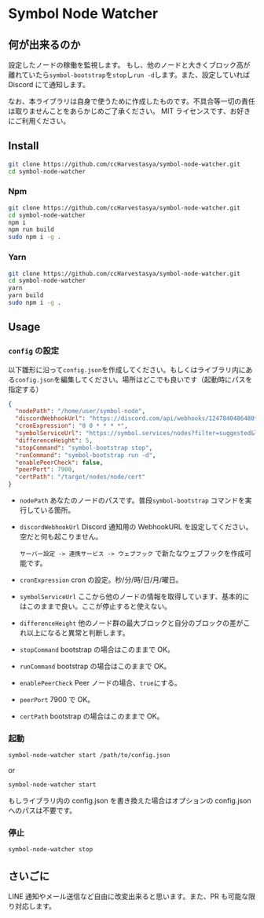 # Symbol Node Watcher

## 何が出来るのか

設定したノードの稼働を監視します。
もし、他のノードと大きくブロック高が離れていたら`symbol-bootstrap`を`stop`し`run -d`します。また、設定していれば Discord にて通知します。

なお、本ライブラリは自身で使うために作成したものです。不具合等一切の責任は取りませんことをあらかじめご了承ください。
MIT ライセンスです、お好きにご利用ください。

## Install

```sh
git clone https://github.com/ccHarvestasya/symbol-node-watcher.git
cd symbol-node-watcher
```

### Npm

```sh
git clone https://github.com/ccHarvestasya/symbol-node-watcher.git
cd symbol-node-watcher
npm i
npm run build
sudo npm i -g .
```

### Yarn

```sh
git clone https://github.com/ccHarvestasya/symbol-node-watcher.git
cd symbol-node-watcher
yarn
yarn build
sudo npm i -g .
```

## Usage

### `config` の設定

以下雛形に沿って`config.json`を作成してください。もしくはライブラリ内にある`config.json`を編集してください。場所はどこでも良いです（起動時にパスを指定する）

```json
{
  "nodePath": "/home/user/symbol-node",
  "discordWebhookUrl": "https://discord.com/api/webhooks/1247840486480****/xwcTXEKBL-NC9fXoByZZbb-s5A8qxLAhmD5ikToCBwz79aX3WBYWEF3k7xX4M******",
  "cronExpression": "0 0 * * * *",
  "symbolServiceUrl": "https://symbol.services/nodes?filter=suggested&limit=5",
  "differenceHeight": 5,
  "stopCommand": "symbol-bootstrap stop",
  "runCommand": "symbol-bootstrap run -d",
  "enablePeerCheck": false,
  "peerPort": 7900,
  "certPath": "/target/nodes/node/cert"
}
```

- `nodePath` あなたのノードのパスです。普段`symbol-bootstrap` コマンドを実行している箇所。
- `discordWebhookUrl` Discord 通知用の WebhookURL を設定してください。空だと何も起こりません。

  `サーバー設定 -> 連携サービス -> ウェブフック` で新たなウェブフックを作成可能です。

- `cronExpression` cron の設定。秒/分/時/日/月/曜日。
- `symbolServiceUrl` ここから他のノードの情報を取得しています、基本的にはこのままで良い。ここが停止すると使えない。
- `differenceHeight` 他のノード群の最大ブロックと自分のブロックの差がこれ以上になると異常と判断します。
- `stopCommand` bootstrap の場合はこのままで OK。
- `runCommand` bootstrap の場合はこのままで OK。
- `enablePeerCheck` Peer ノードの場合、`true`にする。
- `peerPort` 7900 で OK。
- `certPath` bootstrap の場合はこのままで OK。

### 起動

```sh
symbol-node-watcher start /path/to/config.json
```

or

```sh
symbol-node-watcher start
```

もしライブラリ内の config.json を書き換えた場合はオプションの config.json へのパスは不要です。

### 停止

```sh
symbol-node-watcher stop
```

## さいごに

LINE 通知やメール送信など自由に改変出来ると思います。また、PR も可能な限り対応します。
